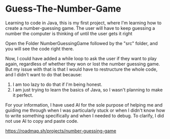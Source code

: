 # Guess-The-Number-Game
Learning to code in Java, this is my first project, where I'm learning how to create a number-guessing game. The user will have to keep guessing a number the computer is thinking of until the user gets it right

Open the Folder NumberGuessingGame followed by the "src" folder, and you will see the code right there.

Now, I could have added a while loop to ask the user if they want to play again, regardless of whether they won or lost the number guessing game.
But my issue with that is that I would have to restructure the whole code, and I didn't want to do that because:

1. I am too lazy to do that if I'm being honest.
2. I am just trying to learn the basics of Java, so I wasn't planning to make it perfect.

For your information, I have used AI for the sole purpose of helping me and guiding me through when I was particularly stuck or when I didn't know how to write something specifically and when I needed to debug. To clarify, I did not use AI to copy and paste code.



https://roadmap.sh/projects/number-guessing-game
